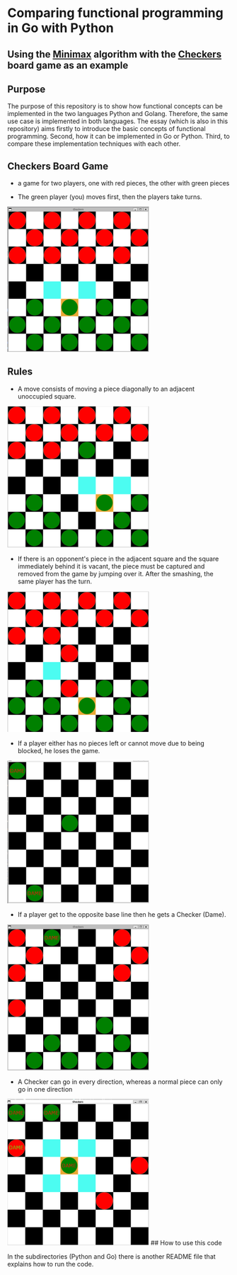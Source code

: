 # Comparing functional programming in Go with Python
## Using the [Minimax](https://de.wikipedia.org/wiki/Minimax-Algorithmus) algorithm with the [Checkers](https://en.wikipedia.org/wiki/Checkers) board game as an example 

## Purpose
The purpose of this repository is to show how functional concepts can be implemented in the two languages Python and Golang. Therefore, the same use case is implemented in both languages. 
The essay (which is also in this repository) aims firstly to introduce the basic concepts of functional programming. Second, how it can be implemented in Go or Python. Third, to compare these implementation techniques with each other.  


## Checkers Board Game
- a game for two players, one with red pieces, the other with green pieces

- The green player (you) moves first, then the players take turns. 

<img src="./pictures_readme/Startgame.png" alt="Starting a game" width="320">

## Rules


- A move consists of moving a piece diagonally to an adjacent unoccupied square. 

<img src="./pictures_readme/normal_move.png" alt="Starting a game" width="320">



- If there is an opponent's piece in the adjacent square and the square immediately behind it is vacant, the piece must be captured and removed from the game by jumping over it. After the smashing, the same player has the turn.

<img src="./pictures_readme/smashing.png" alt="Starting a game" width="320">

- If a player either has no pieces left or cannot move due to being blocked, he loses the game.

<img src="./pictures_readme/losing.png" alt="Starting a game" width="320">

- If a player get to the opposite base line then he gets a Checker (Dame). 
<img src="./pictures_readme/dame.png" alt="Starting a game" width="320">


- A Checker can go in every direction, whereas a normal piece can only go 
in one direction
<img src="./pictures_readme/dame_move.png" alt="Starting a game" width="320">
## How to use this code 

In the subdirectories (Python and Go) there is another README file that explains how to run the code. 
